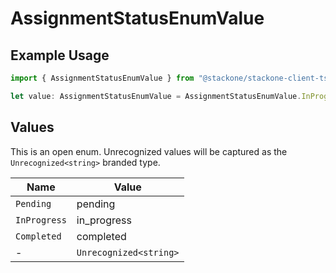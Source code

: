 # AssignmentStatusEnumValue

## Example Usage

```typescript
import { AssignmentStatusEnumValue } from "@stackone/stackone-client-ts/sdk/models/shared";

let value: AssignmentStatusEnumValue = AssignmentStatusEnumValue.InProgress;
```

## Values

This is an open enum. Unrecognized values will be captured as the `Unrecognized<string>` branded type.

| Name                   | Value                  |
| ---------------------- | ---------------------- |
| `Pending`              | pending                |
| `InProgress`           | in_progress            |
| `Completed`            | completed              |
| -                      | `Unrecognized<string>` |